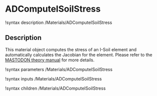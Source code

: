 # ADComputeISoilStress

!syntax description /Materials/ADComputeISoilStress

## Description

This material object computes the stress of an I-Soil element and automatically calculates the Jacobian for the element. Please refer to the [MASTODON theory manual](manuals/theory/index.md#isoil-thoery) for more details.

!syntax parameters /Materials/ADComputeISoilStress

!syntax inputs /Materials/ADComputeISoilStress

!syntax children /Materials/ADComputeISoilStress
